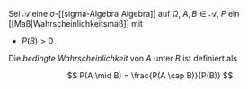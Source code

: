 Sei $\mathcal{A}$ eine $\sigma$-[[sigma-Algebra|Algebra]] auf $\Omega$, $A, B \in \mathcal{A}$, $P$ ein [[Maß|Wahrscheinlichkeitsmaß]] mit
- $P(B) \gt 0$

Die *bedingte Wahrscheinlichkeit* von $A$ unter $B$ ist definiert als

$$
	P(A \mid B) = \frac{P(A \cap B)}{P(B)}
$$